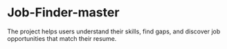 # Job-Finder-master
The project helps users understand their skills, find gaps, and discover job opportunities that match their resume.
